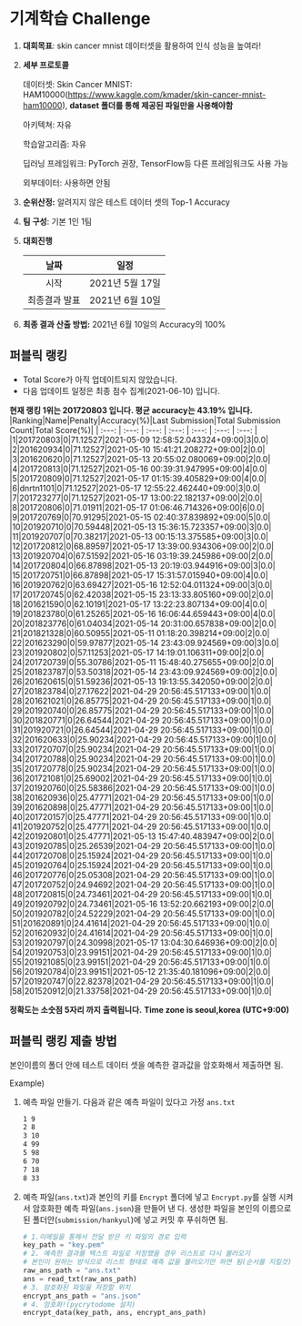 # **기계학습 Challenge**
1. **대회목표**: skin cancer mnist 데이터셋을 활용하여 인식 성능을 높여라!

2. **세부 프로토콜**

   데이터셋: Skin Cancer MNIST: HAM10000(https://www.kaggle.com/kmader/skin-cancer-mnist-ham10000), 
           **dataset 폴더를 통해 제공된 파일만을 사용해야함**

   아키텍쳐: 자유

   학습알고리즘: 자유

   딥러닝 프레임워크: PyTorch 권장, TensorFlow등 다른 프레임워크도 사용 가능

   외부데이터: 사용하면 안됨

3. **순위산정:** 알려지지 않은 테스트 데이터 셋의 Top-1 Accuracy

4. **팀 구성**: 기본 1인 1팀


5. **대회진행**

   |     날짜      |      일정       |
   | :-----------: | :-------------: |
   |     시작      | 2021년 5월 17일 |
   | 최종결과 발표 | 2021년 6월 10일  |

7. **최종 결과 산출 방법:** 2021년 6월 10일의 Accuracy의 100%


## 퍼블릭 랭킹

  
- Total Score가 아직 업데이트되지 않았습니다. 
 - 다음 업데이트 일정은 최종 점수 집계(2021-06-10) 입니다.
  
**현재 랭킹 1위는 201720803 입니다. 평균 accuracy는 43.19% 입니다.**
|Ranking|Name|Penalty|Accuracy(%)|Last Submission|Total Submission Count|Total Score(%)|
| :---: | :---: | :---: | :---: | :---: | :---: | :---: |
|1|201720803|0|71.12527|2021-05-09 12:58:52.043324+09:00|3|0.0|
|2|201620934|0|71.12527|2021-05-10 15:41:21.208272+09:00|2|0.0|
|3|201620620|0|71.12527|2021-05-13 20:55:02.080069+09:00|2|0.0|
|4|201720813|0|71.12527|2021-05-16 00:39:31.947995+09:00|4|0.0|
|5|201720809|0|71.12527|2021-05-17 01:15:39.405829+09:00|4|0.0|
|6|dnrtn1101|0|71.12527|2021-05-17 12:55:22.462440+09:00|3|0.0|
|7|201723277|0|71.12527|2021-05-17 13:00:22.182137+09:00|2|0.0|
|8|201720806|0|71.01911|2021-05-17 01:06:46.714326+09:00|6|0.0|
|9|201720769|0|70.91295|2021-05-15 02:40:37.839892+09:00|5|0.0|
|10|201920710|0|70.59448|2021-05-13 15:36:15.723357+09:00|3|0.0|
|11|201920707|0|70.38217|2021-05-13 00:15:13.375585+09:00|3|0.0|
|12|201720812|0|68.89597|2021-05-17 13:39:00.934306+09:00|2|0.0|
|13|201920704|0|67.51592|2021-05-16 03:19:39.245986+09:00|2|0.0|
|14|201720804|0|66.87898|2021-05-13 20:19:03.944916+09:00|3|0.0|
|15|201720751|0|66.87898|2021-05-17 15:31:57.015940+09:00|4|0.0|
|16|201920762|0|63.69427|2021-05-16 12:52:04.011324+09:00|3|0.0|
|17|201720745|0|62.42038|2021-05-15 23:13:33.805160+09:00|2|0.0|
|18|201621590|0|62.10191|2021-05-17 13:22:23.807134+09:00|4|0.0|
|19|201823780|0|61.25265|2021-05-16 16:06:44.659443+09:00|4|0.0|
|20|201823776|0|61.04034|2021-05-14 20:31:00.657838+09:00|2|0.0|
|21|201821328|0|60.50955|2021-05-11 01:18:20.398214+09:00|2|0.0|
|22|201623290|0|59.97877|2021-05-14 23:43:09.924569+09:00|3|0.0|
|23|201920802|0|57.11253|2021-05-17 14:19:01.106311+09:00|2|0.0|
|24|201720739|0|55.30786|2021-05-11 15:48:40.275655+09:00|2|0.0|
|25|201823787|0|53.50318|2021-05-14 23:43:09.924569+09:00|2|0.0|
|26|201620615|0|51.59236|2021-05-13 19:13:55.342050+09:00|2|0.0|
|27|201823784|0|27.17622|2021-04-29 20:56:45.517133+09:00|1|0.0|
|28|201621021|0|26.85775|2021-04-29 20:56:45.517133+09:00|1|0.0|
|29|201920740|0|26.85775|2021-04-29 20:56:45.517133+09:00|1|0.0|
|30|201820771|0|26.64544|2021-04-29 20:56:45.517133+09:00|1|0.0|
|31|201920721|0|26.64544|2021-04-29 20:56:45.517133+09:00|1|0.0|
|32|201620633|0|25.90234|2021-04-29 20:56:45.517133+09:00|1|0.0|
|33|201720707|0|25.90234|2021-04-29 20:56:45.517133+09:00|1|0.0|
|34|201720788|0|25.90234|2021-04-29 20:56:45.517133+09:00|1|0.0|
|35|201720778|0|25.90234|2021-04-29 20:56:45.517133+09:00|1|0.0|
|36|201721081|0|25.69002|2021-04-29 20:56:45.517133+09:00|1|0.0|
|37|201920760|0|25.58386|2021-04-29 20:56:45.517133+09:00|1|0.0|
|38|201620936|0|25.47771|2021-04-29 20:56:45.517133+09:00|1|0.0|
|39|201620898|0|25.47771|2021-04-29 20:56:45.517133+09:00|1|0.0|
|40|201720157|0|25.47771|2021-04-29 20:56:45.517133+09:00|1|0.0|
|41|201920752|0|25.47771|2021-04-29 20:56:45.517133+09:00|1|0.0|
|42|201920801|0|25.47771|2021-05-13 15:47:40.483947+09:00|2|0.0|
|43|201920785|0|25.26539|2021-04-29 20:56:45.517133+09:00|1|0.0|
|44|201720708|0|25.15924|2021-04-29 20:56:45.517133+09:00|1|0.0|
|45|201920764|0|25.15924|2021-04-29 20:56:45.517133+09:00|1|0.0|
|46|201720776|0|25.05308|2021-04-29 20:56:45.517133+09:00|1|0.0|
|47|201720752|0|24.94692|2021-04-29 20:56:45.517133+09:00|1|0.0|
|48|201720815|0|24.73461|2021-04-29 20:56:45.517133+09:00|1|0.0|
|49|201920792|0|24.73461|2021-05-16 13:52:20.662193+09:00|2|0.0|
|50|201920782|0|24.52229|2021-04-29 20:56:45.517133+09:00|1|0.0|
|51|201620891|0|24.41614|2021-04-29 20:56:45.517133+09:00|1|0.0|
|52|201620932|0|24.41614|2021-04-29 20:56:45.517133+09:00|1|0.0|
|53|201920797|0|24.30998|2021-05-17 13:04:30.646936+09:00|2|0.0|
|54|201920753|0|23.99151|2021-04-29 20:56:45.517133+09:00|1|0.0|
|55|201921085|0|23.99151|2021-04-29 20:56:45.517133+09:00|1|0.0|
|56|201920784|0|23.99151|2021-05-12 21:35:40.181096+09:00|2|0.0|
|57|201920747|0|22.82378|2021-04-29 20:56:45.517133+09:00|1|0.0|
|58|201520912|0|21.33758|2021-04-29 20:56:45.517133+09:00|1|0.0|


**정확도는 소숫점 5자리 까지 출력됩니다.**
**Time zone is seoul,korea (UTC+9:00)**
## 퍼블릭 랭킹 제출 방법

본인이름의 폴더 안에 테스트 데이터 셋을 예측한 결과값을 암호화해서 제출하면 됨.

Example) 

1. 예측 파일 만들기. 다음과 같은 예측 파일이 있다고 가정 `ans.txt`

   ```tex
   1 9
   2 8
   3 10
   4 99
   5 98
   6 70
   7 18
   8 33
   ```

2. 예측 파일(`ans.txt`)과 본인의 키를 `Encrypt` 폴더에 넣고 `Encrypt.py`를 실행 시켜서 암호화한 예측 파일(`ans.json`)을 만들어 낸 다. 생성한 파일을 본인의 이름으로 된 폴더안(`submission/hankyul`)에 넣고 커밋 후 푸쉬하면 됨.

   ```python
   # 1.이메일을 통해서 전달 받은 키 파일의 경로 입력
   key_path = "key.pem"
   # 2. 예측한 결과를 텍스트 파일로 저장했을 경우 리스트로 다시 불러오기
   # 본인이 원하는 방식으로 리스트 형태로 예측 값을 불러오기만 하면 됨(순서를 지킬것)
   raw_ans_path = "ans.txt"
   ans = read_txt(raw_ans_path)
   # 3. 암호화된 파일을 저장할 위치
   encrypt_ans_path = "ans.json"
   # 4. 암호화!(pycrytodome 설치)
   encrypt_data(key_path, ans, encrypt_ans_path)
   ```




